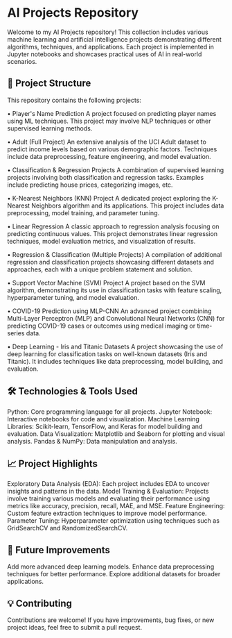 # AI Projects Repository
Welcome to my AI Projects repository! This collection includes various machine learning and artificial intelligence projects demonstrating different algorithms, techniques, and applications. Each project is implemented in Jupyter notebooks and showcases practical uses of AI in real-world scenarios.

## 📁 Project Structure ##
This repository contains the following projects:

• Player's Name Prediction
A project focused on predicting player names using ML techniques. This project may involve NLP techniques or other supervised learning methods.

• Adult (Full Project)
An extensive analysis of the UCI Adult dataset to predict income levels based on various demographic factors. Techniques include data preprocessing, feature engineering, and model evaluation.

• Classification & Regression Projects
A combination of supervised learning projects involving both classification and regression tasks. Examples include predicting house prices, categorizing images, etc.

• K-Nearest Neighbors (KNN) Project
A dedicated project exploring the K-Nearest Neighbors algorithm and its applications. This project includes data preprocessing, model training, and parameter tuning.

• Linear Regression
A classic approach to regression analysis focusing on predicting continuous values. This project demonstrates linear regression techniques, model evaluation metrics, and visualization of results.

• Regression & Classification (Multiple Projects)
A compilation of additional regression and classification projects showcasing different datasets and approaches, each with a unique problem statement and solution.

• Support Vector Machine (SVM) Project
A project based on the SVM algorithm, demonstrating its use in classification tasks with feature scaling, hyperparameter tuning, and model evaluation.

• COVID-19 Prediction using MLP-CNN
An advanced project combining Multi-Layer Perceptron (MLP) and Convolutional Neural Networks (CNN) for predicting COVID-19 cases or outcomes using medical imaging or time-series data.

• Deep Learning - Iris and Titanic Datasets
A project showcasing the use of deep learning for classification tasks on well-known datasets (Iris and Titanic). It includes techniques like data preprocessing, model building, and evaluation.

## 🛠️ Technologies & Tools Used ##
Python: Core programming language for all projects.
Jupyter Notebook: Interactive notebooks for code and visualization.
Machine Learning Libraries: Scikit-learn, TensorFlow, and Keras for model building and evaluation.
Data Visualization: Matplotlib and Seaborn for plotting and visual analysis.
Pandas & NumPy: Data manipulation and analysis.

## 📈 Project Highlights ##
Exploratory Data Analysis (EDA): Each project includes EDA to uncover insights and patterns in the data.
Model Training & Evaluation: Projects involve training various models and evaluating their performance using metrics like accuracy, precision, recall, MAE, and MSE.
Feature Engineering: Custom feature extraction techniques to improve model performance.
Parameter Tuning: Hyperparameter optimization using techniques such as GridSearchCV and RandomizedSearchCV.

## 🤖 Future Improvements ##
Add more advanced deep learning models.
Enhance data preprocessing techniques for better performance.
Explore additional datasets for broader applications.
## 💡 Contributing ##
Contributions are welcome! If you have improvements, bug fixes, or new project ideas, feel free to submit a pull request.
